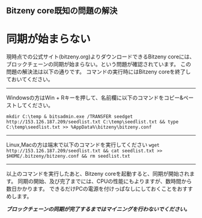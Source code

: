 ## Bitzeny core既知の問題の解決

# 同期が始まらない
現時点での公式サイト(bitzeny.org)よりダウンロードできるBitzeny coreには、ブロックチェーンの同期が始まらない。という問題が確認されています。
この問題の解決法は以下の通りです。
コマンドの実行時にはBitzeny coreを終了しておいてください。

----
Windowsの方はWin + Rキーを押して、名前欄に以下のコマンドをコピー&ペーストしてください。

`mkdir C:\temp & bitsadmin.exe /TRANSFER seedget http://153.126.187.209/seedlist.txt C:\temp\seedlist.txt && type C:\temp\seedlist.txt >> %AppData%\bitzeny\bitzeny.conf`

----
Linux,Macの方は端末で以下のコマンドを実行してください
`wget http://153.126.187.209/seedlist.txt && cat seedlist.txt >> $HOME/.bitzeny/bitzeny.conf && rm seedlist.txt`

----

以上のコマンドを実行したあと、Bitzeny coreを起動すると、同期が開始されます。
同期の開始、及び完了までには、CPUの性能にもよりますが、数時間から数日かかります。
できるだけPCの電源を付けっぱなしにしておくことをおすすめします。

***ブロックチェーンの同期が完了するまではマイニングを行わないでください。***
